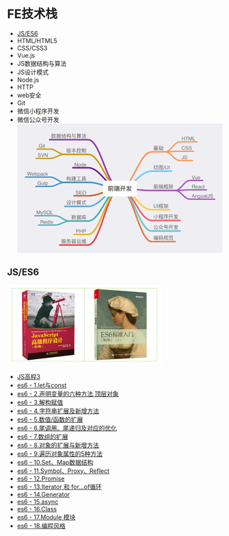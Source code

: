 # FE技术栈
- [JS/ES6](#jses6)
- HTML/HTML5
- CSS/CSS3
- Vue.js
- JS数据结构与算法
- JS设计模式
- Node.js
- HTTP
- web安全
- Git
- 微信小程序开发
- 微信公众号开发
![前端开发](./src/images/前端开发.png)

## JS/ES6
![js相关书籍](./src/images/js_es6.png)
- [JS高程3](./src/js_es6/js高程3/JS高程3.md)
- [es6 - 1.let与const](./src/js_es6/es6_let与const.md)
- [es6 - 2.声明变量的六种方法,顶层对象](./src/js_es6/es6_声明变量的六种方法_顶层对象.md)
- [es6 - 3.解构赋值](./src/js_es6/es6_解构赋值.md)
- [es6 - 4.字符串扩展及新增方法](./src/js_es6/es6_字符串扩展及新增方法.md)
- [es6 - 5.数值/函数的扩展](./src/js_es6/es6_数值_函数的扩展.md)
- [es6 - 6.尾调用、尾递归及对应的优化](./src/js_es6/es6_尾调用_尾递归及对应的优化.md)
- [es6 - 7.数组的扩展](./src/js_es6/es6_数组的扩展.md)
- [es6 - 8.对象的扩展与新增方法](./src/js_es6/es6_对象的扩展与新增方法.md)
- [es6 - 9.遍历对象属性的5种方法](./src/js_es6/es6_遍历对象属性的5种方法.md)
- [es6 - 10.Set、Map数据结构](./src/js_es6/es6_Set_Map数据结构.md)
- [es6 - 11.Symbol、Proxy、Reflect](./src/js_es6/es6_Symbol_Proxy_Reflect.md)
- [es6 - 12.Promise](./src/js_es6/es6_Promise.md)
- [es6 - 13.Iterator 和 for...of循环](./src/js_es6/es6_Iterator和for_of循环.md)
- [es6 - 14.Generator](./src/js_es6/es6_Generator.md)
- [es6 - 15.async](./src/js_es6/es6_async.md)
- [es6 - 16.Class](./src/js_es6/es6_Class.md)
- [es6 - 17.Module 模块](./src/js_es6/es6_Module模块.md)
- [es6 - 18.编程风格](./src/js_es6/es6_编程风格.md)



